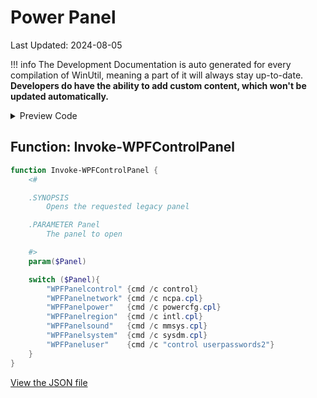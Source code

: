 # Power Panel

Last Updated: 2024-08-05


!!! info
     The Development Documentation is auto generated for every compilation of WinUtil, meaning a part of it will always stay up-to-date. **Developers do have the ability to add custom content, which won't be updated automatically.**


<!-- BEGIN CUSTOM CONTENT -->

<!-- END CUSTOM CONTENT -->

<details>
<summary>Preview Code</summary>

```json
{
  "Content": "Power Panel",
  "category": "Legacy Windows Panels",
  "panel": "2",
  "Type": "Button",
  "ButtonWidth": "300",
  "link": "https://christitustech.github.io/winutil/dev/features/Legacy-Windows-Panels/power"
}
```
</details>

## Function: Invoke-WPFControlPanel
```powershell
function Invoke-WPFControlPanel {
    <#

    .SYNOPSIS
        Opens the requested legacy panel

    .PARAMETER Panel
        The panel to open

    #>
    param($Panel)

    switch ($Panel){
        "WPFPanelcontrol" {cmd /c control}
        "WPFPanelnetwork" {cmd /c ncpa.cpl}
        "WPFPanelpower"   {cmd /c powercfg.cpl}
        "WPFPanelregion"  {cmd /c intl.cpl}
        "WPFPanelsound"   {cmd /c mmsys.cpl}
        "WPFPanelsystem"  {cmd /c sysdm.cpl}
        "WPFPaneluser"    {cmd /c "control userpasswords2"}
    }
}
```


<!-- BEGIN SECOND CUSTOM CONTENT -->

<!-- END SECOND CUSTOM CONTENT -->

[View the JSON file](https://github.com/ChrisTitusTech/winutil/tree/main/config/feature.json)

